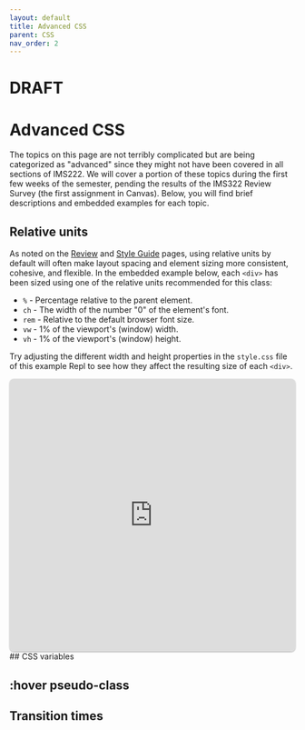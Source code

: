 ```yaml
---
layout: default
title: Advanced CSS
parent: CSS
nav_order: 2
---
```

# DRAFT
# Advanced CSS
The topics on this page are not terribly complicated but are being categorized as "advanced" since they might not have been covered in all sections of IMS222. We will cover a portion of these topics during the first few weeks of the semester, pending the results of the IMS322 Review Survey (the first assignment in Canvas). Below, you will find brief descriptions and embedded examples for each topic.
## Relative units
As noted on the [Review](/general/review#relative-units) and [Style Guide](/general/style-guide#use-flexible-and-relative-units-whenever-possible) pages, using relative units by default will often make layout spacing and element sizing more consistent, cohesive, and flexible. In the embedded example below, each `<div>` has been sized using one of the relative units recommended for this class:
- `%` - Percentage relative to the parent element. 
- `ch` - The width of the number "0" of the element's font.
- `rem`	- Relative to the default browser font size.
- `vw` - 1% of the viewport's (window) width.
- `vh` - 1% of the viewport's (window) height.

Try adjusting the different width and height properties in the `style.css` file of this example Repl to see how they affect the resulting size of each `<div>`.
<iframe src="https://replit.com/@sheffie/IMS322-Relative-Units#style.css?embed=true" width="100%" height="480" style="border: none; border-radius: 8px; box-shadow: 0 1px 3px rgba(0,0,0,0.12), 0 1px 2px rgba(0,0,0,0.24);"></iframe>
## CSS variables

## :hover pseudo-class
## Transition times



